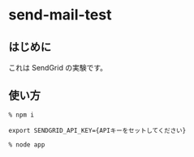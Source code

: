 # send-mail-test

## はじめに
これは SendGrid の実験です。


## 使い方

```
% npm i
```

```
export SENDGRID_API_KEY={APIキーをセットしてください}
```

```
% node app
```
